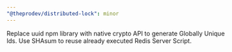 ```yaml
---
"@theprodev/distributed-lock": minor
---
```


Replace uuid npm library with native crypto API to generate Globally Unique Ids. Use SHAsum to reuse already executed Redis Server Script.
